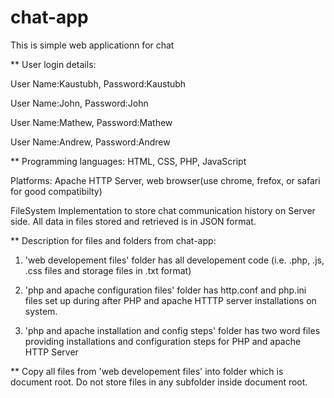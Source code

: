 # chat-app
This is simple web applicationn for chat

** User login details: 

User Name:Kaustubh,  Password:Kaustubh

User Name:John,  Password:John

User Name:Mathew, Password:Mathew

User Name:Andrew,  Password:Andrew

** Programming languages: HTML, CSS, PHP, JavaScript

Platforms: Apache HTTP Server, web browser(use chrome, frefox, or safari for good compatibilty)

FileSystem Implementation to store chat communication history on Server side. All data in files stored and retrieved is in JSON format.

** Description for files and folders from chat-app:
1) 'web developement files' folder has all developement code (i.e. .php, .js, .css files and storage files in .txt format)

2) 'php and apache configuration files' folder has http.conf and php.ini files  set up during after PHP and apache HTTTP server installations on system. 

3) 'php and apache installation and config steps' folder has two word files providing installations and configuration steps for PHP and apache HTTP Server

** Copy all files from 'web developement files' into folder which is document root. Do not store files in any subfolder inside document root.

